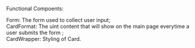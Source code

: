 Functional Compoents:<br>

Form: The form used to collect user input;<br>
CardFormat: The uint content that will show on the main page everytime a user submits the form ;<br>
CardWrapper: Styling of Card.
